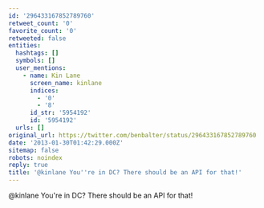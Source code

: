 ```yaml
---
id: '296433167852789760'
retweet_count: '0'
favorite_count: '0'
retweeted: false
entities:
  hashtags: []
  symbols: []
  user_mentions:
    - name: Kin Lane
      screen_name: kinlane
      indices:
        - '0'
        - '8'
      id_str: '5954192'
      id: '5954192'
  urls: []
original_url: https://twitter.com/benbalter/status/296433167852789760
date: '2013-01-30T01:42:29.000Z'
sitemap: false
robots: noindex
reply: true
title: '@kinlane You''re in DC? There should be an API for that!'
---
```


@kinlane You're in DC? There should be an API for that!